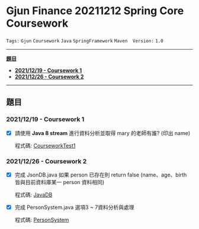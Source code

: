 # Gjun Finance 20211212 Spring Core Coursework

`Tags:` `Gjun` `Coursework` `Java` `SpringFramework` `Maven`　`Version:` `1.0`

---

[**題目**](#題目)

- [**2021/12/19 - Coursework 1**](#20211219---coursework-1)
- [**2021/12/26 - Coursework 2**](#20211226---coursework-2)

---

## 題目

### 2021/12/19 - Coursework 1

- [x] 請使用 **Java 8 stream** 進行資料分析並取得 mary 的老師有誰? (印出 name)

  程式碼: [CourseworkTest1](https://github.com/Hsin-Liang/SpringCoreCoursework_20211212/tree/main/src/test/java/pers/hsinliangchang/coursework/SpringCoreCoursework_20211212/coursework_1)

### 2021/12/26 - Coursework 2

- [x] 完成 JsonDB.java 如果 person 已存在則 return false (name、age、birth 皆與目前資料庫某一 person 資料相同)

  程式碼: [JavaDB](https://github.com/Hsin-Liang/SpringCoreCoursework_20211212/tree/main/src/main/java/pers/hsinliangchang/coursework/SpringCoreCoursework_20211212/coursework_2/JavaDB.java)

- [x] 完成 PersonSystem.java 選項3 ~ 7資料分析與處理

  程式碼: [PersonSystem](https://github.com/Hsin-Liang/SpringCoreCoursework_20211212/tree/main/src/main/java/pers/hsinliangchang/coursework/SpringCoreCoursework_20211212/coursework_2/PersonSystem.java)
